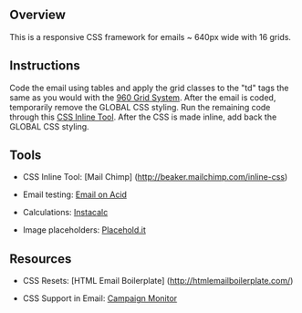 ## Overview ##
This is a responsive CSS framework for emails ~ 640px wide with 16 grids.

## Instructions ##

Code the email using tables and apply the grid classes to the "td" tags the same as you would with the [960 Grid System](http://960.gs/). After the email is coded, temporarily remove the GLOBAL CSS styling. Run the remaining code through this  [CSS Inline Tool](http://beaker.mailchimp.com/inline-css). After the CSS is made inline, add back the GLOBAL CSS styling.
	

## Tools ##

* CSS Inline Tool: [Mail Chimp] (http://beaker.mailchimp.com/inline-css)
	
* Email testing: [Email on Acid](http://www.emailonacid.com/)
	
* Calculations: [Instacalc](http://instacalc.com/9710)

* Image placeholders: [Placehold.it](http://placehold.it)


## Resources ##

* CSS Resets: [HTML Email Boilerplate] (http://htmlemailboilerplate.com/)
	
* CSS Support in Email: [Campaign Monitor](http://www.campaignmonitor.com/css/)